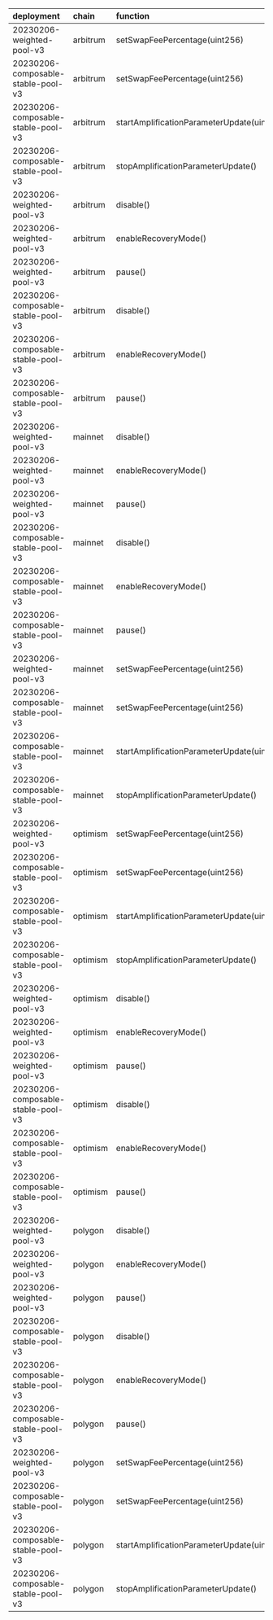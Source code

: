 | deployment                         | chain    | function                                           | role                                                               | target            | target_address                             |
|:-----------------------------------|:---------|:---------------------------------------------------|:-------------------------------------------------------------------|:------------------|:-------------------------------------------|
| 20230206-weighted-pool-v3          | arbitrum | setSwapFeePercentage(uint256)                      | 0x92253d002d63e0211f775527924e2891f18bb060ff2ab3be19c6b242bafa5fec | feeManager        | 0x7c68c42De679ffB0f16216154C996C354cF1161B |
| 20230206-composable-stable-pool-v3 | arbitrum | setSwapFeePercentage(uint256)                      | 0xc383be2c6e87a9b18ae919e677f011279a8d98346dbcd5cb326053f5f873b753 | feeManager        | 0x7c68c42De679ffB0f16216154C996C354cF1161B |
| 20230206-composable-stable-pool-v3 | arbitrum | startAmplificationParameterUpdate(uint256,uint256) | 0x79f0094a409615c52fb7491ca130145e7ec31efb578af4019db59e6636c07ebf | feeManager        | 0x7c68c42De679ffB0f16216154C996C354cF1161B |
| 20230206-composable-stable-pool-v3 | arbitrum | stopAmplificationParameterUpdate()                 | 0xfaede3ef05348eea541571b87b87560ae56292ed04fd5e08fcced4d41916dfb1 | feeManager        | 0x7c68c42De679ffB0f16216154C996C354cF1161B |
| 20230206-weighted-pool-v3          | arbitrum | disable()                                          | 0x3f476d79932a277fc0be18747fc314f1db33802d38a900d529db018c01de81a4 | emergency         | 0xf404C5a0c02397f0908A3524fc5eb84e68Bbe60D |
| 20230206-weighted-pool-v3          | arbitrum | enableRecoveryMode()                               | 0x1e3379f440ccd8ad4fbacfa446ce3de718eda1a091b271c9053bdedff90cdf1c | emergency         | 0xf404C5a0c02397f0908A3524fc5eb84e68Bbe60D |
| 20230206-weighted-pool-v3          | arbitrum | pause()                                            | 0xbbb29600025604666f66b68dff00546068c5be9c0a5a0fbe825550f6c3519c27 | emergency         | 0xf404C5a0c02397f0908A3524fc5eb84e68Bbe60D |
| 20230206-composable-stable-pool-v3 | arbitrum | disable()                                          | 0xa23cd4468cbe8403f6163d16350699bab6b407aee02d6a29755b0cffa52dd023 | emergency         | 0xf404C5a0c02397f0908A3524fc5eb84e68Bbe60D |
| 20230206-composable-stable-pool-v3 | arbitrum | enableRecoveryMode()                               | 0xe6321aecff7f0051958627890aa2a16d7221f860dfa3359a1cea6f4a3f87933e | emergency         | 0xf404C5a0c02397f0908A3524fc5eb84e68Bbe60D |
| 20230206-composable-stable-pool-v3 | arbitrum | pause()                                            | 0xcf96d782d1bc8dd12869fb51374544f9c037fd559b8811972f35756f204c6012 | emergency         | 0xf404C5a0c02397f0908A3524fc5eb84e68Bbe60D |
| 20230206-weighted-pool-v3          | mainnet  | disable()                                          | 0x0df3339673f8356288d97461676bb443e5def15e6d6e8321add702ef77075160 | emergency         | 0xA29F61256e948F3FB707b4b3B138C5cCb9EF9888 |
| 20230206-weighted-pool-v3          | mainnet  | enableRecoveryMode()                               | 0xa53ffba9aa2195cd7646f9cbaca0985f432bded3dd5319916afc5ec395f280d7 | emergency         | 0xA29F61256e948F3FB707b4b3B138C5cCb9EF9888 |
| 20230206-weighted-pool-v3          | mainnet  | pause()                                            | 0x33b06cb79113c1c80d5db0ad41675a5368e7ec0ba8a2fd4d6328524a984d465b | emergency         | 0xA29F61256e948F3FB707b4b3B138C5cCb9EF9888 |
| 20230206-composable-stable-pool-v3 | mainnet  | disable()                                          | 0x3fad985e82b2b68120f2bbe4c05b3bcbb41b29519eaa63fb25cb25833043f1e8 | emergency         | 0xA29F61256e948F3FB707b4b3B138C5cCb9EF9888 |
| 20230206-composable-stable-pool-v3 | mainnet  | enableRecoveryMode()                               | 0x8c91ddec262ae544d56464e260d0b840239949d86149c139510d5e399a30099f | emergency         | 0xA29F61256e948F3FB707b4b3B138C5cCb9EF9888 |
| 20230206-composable-stable-pool-v3 | mainnet  | pause()                                            | 0xa4d7ff702c3f830a7ce937a195bfb05c081c0c36a462ed72bfbf721bc5a3f462 | emergency         | 0xA29F61256e948F3FB707b4b3B138C5cCb9EF9888 |
| 20230206-weighted-pool-v3          | mainnet  | setSwapFeePercentage(uint256)                      | 0xd8638fc873fb8c5c0e67c437099a19eb0546fb439dab8babff44196f11d44831 | gauntletFeeSetter | 0xE4a8ed6c1D8d048bD29A00946BFcf2DB10E7923B |
| 20230206-composable-stable-pool-v3 | mainnet  | setSwapFeePercentage(uint256)                      | 0x1a88f724f61d4985675e65a2ba85b2a985d250dac00d27e06303f4cdabc906ae | gauntletFeeSetter | 0xE4a8ed6c1D8d048bD29A00946BFcf2DB10E7923B |
| 20230206-composable-stable-pool-v3 | mainnet  | startAmplificationParameterUpdate(uint256,uint256) | 0xe560c24a44460de963ea8e6716dd635144e8c4991c131b63dd9e956b1f1415b8 | feeManager        | 0xf4A80929163C5179Ca042E1B292F5EFBBE3D89e6 |
| 20230206-composable-stable-pool-v3 | mainnet  | stopAmplificationParameterUpdate()                 | 0x36e63b457adcc8834537417d275eec404708707f4fbe63097f15e865dc3e2847 | feeManager        | 0xf4A80929163C5179Ca042E1B292F5EFBBE3D89e6 |
| 20230206-weighted-pool-v3          | optimism | setSwapFeePercentage(uint256)                      | 0x0173d9c9c500f721f528e83cd89297298d530857b46dc4adb8fe329905f4f773 | feeManager        | 0x09Df1626110803C7b3b07085Ef1E053494155089 |
| 20230206-composable-stable-pool-v3 | optimism | setSwapFeePercentage(uint256)                      | 0xe9d4a41f6bb25c8862c0c2c860268861488f862a3702115587343e3c3d6ea29a | feeManager        | 0x09Df1626110803C7b3b07085Ef1E053494155089 |
| 20230206-composable-stable-pool-v3 | optimism | startAmplificationParameterUpdate(uint256,uint256) | 0xe0788d96bd3d5c93d8ca894a720bf55835562c15aea8eba5cfb15c2c73bd5652 | feeManager        | 0x09Df1626110803C7b3b07085Ef1E053494155089 |
| 20230206-composable-stable-pool-v3 | optimism | stopAmplificationParameterUpdate()                 | 0x063ab569eba76f955edb79b6f9d647bf9772872dc688a6449689ad4d2d5b5ca3 | feeManager        | 0x09Df1626110803C7b3b07085Ef1E053494155089 |
| 20230206-weighted-pool-v3          | optimism | disable()                                          | 0x3e97e0a2e6079577d465a9e3898ed6097ed0c661cb291f58991b80599b0e5558 | emergency         | 0xd4c87b33afcE39F1E3F4aF1ce8fFFF7241d9128B |
| 20230206-weighted-pool-v3          | optimism | enableRecoveryMode()                               | 0x076ec7596fb2fd56057ab4b4ab843852ee914ca3095f9cdf46a79085b266a748 | emergency         | 0xd4c87b33afcE39F1E3F4aF1ce8fFFF7241d9128B |
| 20230206-weighted-pool-v3          | optimism | pause()                                            | 0xae409b1e306416a87e8d92b1a08f860798e5e882c8785f185db2e2a310793aa1 | emergency         | 0xd4c87b33afcE39F1E3F4aF1ce8fFFF7241d9128B |
| 20230206-composable-stable-pool-v3 | optimism | disable()                                          | 0xe59ccea4d4a98c33b7c0b3c05a3d65ff930273fa5ee03855a3104befc6d1d362 | emergency         | 0xd4c87b33afcE39F1E3F4aF1ce8fFFF7241d9128B |
| 20230206-composable-stable-pool-v3 | optimism | enableRecoveryMode()                               | 0xa7508bde3c3d65fa21321ca35b2d1da564bc4a772cff9947de3c3e1a467e9dec | emergency         | 0xd4c87b33afcE39F1E3F4aF1ce8fFFF7241d9128B |
| 20230206-composable-stable-pool-v3 | optimism | pause()                                            | 0x25ec546c5f4dfc2fe31ba04f5cf65a8098b35111075a5fd114ea3475e4254ac6 | emergency         | 0xd4c87b33afcE39F1E3F4aF1ce8fFFF7241d9128B |
| 20230206-weighted-pool-v3          | polygon  | disable()                                          | 0x18be448c0c01ad4576befd4f6bce2abf1214dc50697f946a487657e3c3c66947 | emergency         | 0x3c58668054c299bE836a0bBB028Bee3aD4724846 |
| 20230206-weighted-pool-v3          | polygon  | enableRecoveryMode()                               | 0x8e751c9d2a2e4de88b6c71094d5a2b18be451801333ea94579761179bc9b9ef9 | emergency         | 0x3c58668054c299bE836a0bBB028Bee3aD4724846 |
| 20230206-weighted-pool-v3          | polygon  | pause()                                            | 0xb251963ecd27d2fe81c17cdd47c025b03bdc56bd9138b8556a747d1112d8c01b | emergency         | 0x3c58668054c299bE836a0bBB028Bee3aD4724846 |
| 20230206-composable-stable-pool-v3 | polygon  | disable()                                          | 0x9592bbf1ef6b5256ed5698e4cf4610375a5e984fa05ddb8a9c6f2e411f2d0d1e | emergency         | 0x3c58668054c299bE836a0bBB028Bee3aD4724846 |
| 20230206-composable-stable-pool-v3 | polygon  | enableRecoveryMode()                               | 0x4645b2fd612d1e3d4f7cbd5f68df6511f4dedfcba83090853604d4fbf33f467d | emergency         | 0x3c58668054c299bE836a0bBB028Bee3aD4724846 |
| 20230206-composable-stable-pool-v3 | polygon  | pause()                                            | 0xf3018734e770ecf7082ee926a91cef5bd218b62d081217bf47f5a67ea7a1e80e | emergency         | 0x3c58668054c299bE836a0bBB028Bee3aD4724846 |
| 20230206-weighted-pool-v3          | polygon  | setSwapFeePercentage(uint256)                      | 0x22f3e304ab030be776b205711d7ba79f146b07726b10c5e9d29c24dacc09c140 | feeManager        | 0x7c68c42De679ffB0f16216154C996C354cF1161B |
| 20230206-composable-stable-pool-v3 | polygon  | setSwapFeePercentage(uint256)                      | 0xf6c13c09ddba8f114fe2b23ff442766dca7a9bf303adfde386f20ac38c749733 | feeManager        | 0x7c68c42De679ffB0f16216154C996C354cF1161B |
| 20230206-composable-stable-pool-v3 | polygon  | startAmplificationParameterUpdate(uint256,uint256) | 0x1eeda74ac7741bce16788e080c79c907c79419e41281fa442cc39f8d148a8773 | feeManager        | 0x7c68c42De679ffB0f16216154C996C354cF1161B |
| 20230206-composable-stable-pool-v3 | polygon  | stopAmplificationParameterUpdate()                 | 0xe202c405a4ff60ae0c38dea8bbb722ee570a1c89487598e7fc4ede5248a527c7 | feeManager        | 0x7c68c42De679ffB0f16216154C996C354cF1161B |